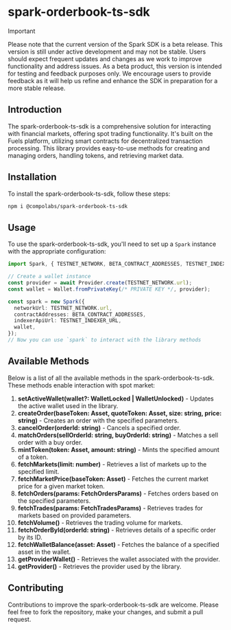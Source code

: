 
# spark-orderbook-ts-sdk

> [!IMPORTANT]
> Please note that the current version of the Spark SDK is a beta release. This version is still under active development and may not be stable. Users should expect frequent updates and changes as we work to improve functionality and address issues. As a beta product, this version is intended for testing and feedback purposes only. We encourage users to provide feedback as it will help us refine and enhance the SDK in preparation for a more stable release.

## Introduction

The spark-orderbook-ts-sdk is a comprehensive solution for interacting with financial markets, offering spot trading functionality. It's built on the Fuels platform, utilizing smart contracts for decentralized transaction processing. This library provides easy-to-use methods for creating and managing orders, handling tokens, and retrieving market data.

## Installation
To install the spark-orderbook-ts-sdk, follow these steps:

```bash
npm i @compolabs/spark-orderbook-ts-sdk
```

## Usage

To use the spark-orderbook-ts-sdk, you'll need to set up a `Spark` instance with the appropriate configuration:

```typescript
import Spark, { TESTNET_NETWORK, BETA_CONTRACT_ADDRESSES, TESTNET_INDEXER_URL } from "spark-orderbook-ts-sdk";

// Create a wallet instance
const provider = await Provider.create(TESTNET_NETWORK.url);
const wallet = Wallet.fromPrivateKey(/* PRIVATE KEY */, provider);

const spark = new Spark({
  networkUrl: TESTNET_NETWORK.url,
  contractAddresses: BETA_CONTRACT_ADDRESSES,
  indexerApiUrl: TESTNET_INDEXER_URL,
  wallet,
});
// Now you can use `spark` to interact with the library methods
```

## Available Methods

Below is a list of all the available methods in the spark-orderbook-ts-sdk. These methods enable interaction with spot market:

1. **setActiveWallet(wallet?: WalletLocked | WalletUnlocked)** - Updates the active wallet used in the library.
2. **createOrder(baseToken: Asset, quoteToken: Asset, size: string, price: string)** - Creates an order with the specified parameters.
3. **cancelOrder(orderId: string)** - Cancels a specified order.
4. **matchOrders(sellOrderId: string, buyOrderId: string)** - Matches a sell order with a buy order.
5. **mintToken(token: Asset, amount: string)** - Mints the specified amount of a token.
6. **fetchMarkets(limit: number)** - Retrieves a list of markets up to the specified limit.
7. **fetchMarketPrice(baseToken: Asset)** - Fetches the current market price for a given market token.
8. **fetchOrders(params: FetchOrdersParams)** - Fetches orders based on the specified parameters.
9. **fetchTrades(params: FetchTradesParams)** - Retrieves trades for markets based on provided parameters.
10. **fetchVolume()** - Retrieves the trading volume for markets.
11. **fetchOrderById(orderId: string)** - Retrieves details of a specific order by its ID.
12. **fetchWalletBalance(asset: Asset)** - Fetches the balance of a specified asset in the wallet.
13. **getProviderWallet()** - Retrieves the wallet associated with the provider.
14. **getProvider()** - Retrieves the provider used by the library.


## Contributing

Contributions to improve the spark-orderbook-ts-sdk are welcome. Please feel free to fork the repository, make your changes, and submit a pull request.
